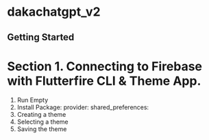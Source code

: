 # dakachatgpt_v2

## Getting Started
# Section 1. Connecting  to Firebase with Flutterfire CLI & Theme App.
1. Run Empty
2. Install Package: provider:  shared_preferences:
3. Creating a theme
4. Selecting a theme
5. Saving the theme

